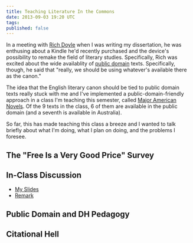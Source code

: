 ```yaml
---
title: Teaching Literature In the Commons
date: 2013-09-03 19:20 UTC
tags:
published: false
---
```


In a meeting with [Rich Doyle](http://mobiused.wordpress.com/) when I was writing my dissertation, he was enthusing about a Kindle he'd recently purchased and the device's possibility to remake the field of literary studies. Specifically, Rich was excited about the wide availablity of [public domain](http://en.wikipedia.org/wiki/Public_domain) texts. Specifically, though, he said that "really, we should be using whatever's available there as the canon."

The idea that the English literary canon should be tied to public domain texts really stuck with me and I've implemented a public-domain-friendly approach in a class I'm teaching this semester, called [Major American Novels](http://andrew.pilsch.com/courses/eng337fall2013/). Of the 9 texts in the class, 6 of them are available in the public domain (and a seventh is available in Australia).

So far, this has made teaching this class a breeze and I wanted to talk briefly about what I'm doing, what I plan on doing, and the problems I foresee.

## The "Free Is a Very Good Price" Survey

## In-Class Discussion

* [My Slides](http://oncomouse.github.io/slides/eng337)
* [Remark](http://remarkjs.com/)

## Public Domain and DH Pedagogy

## Citational Hell